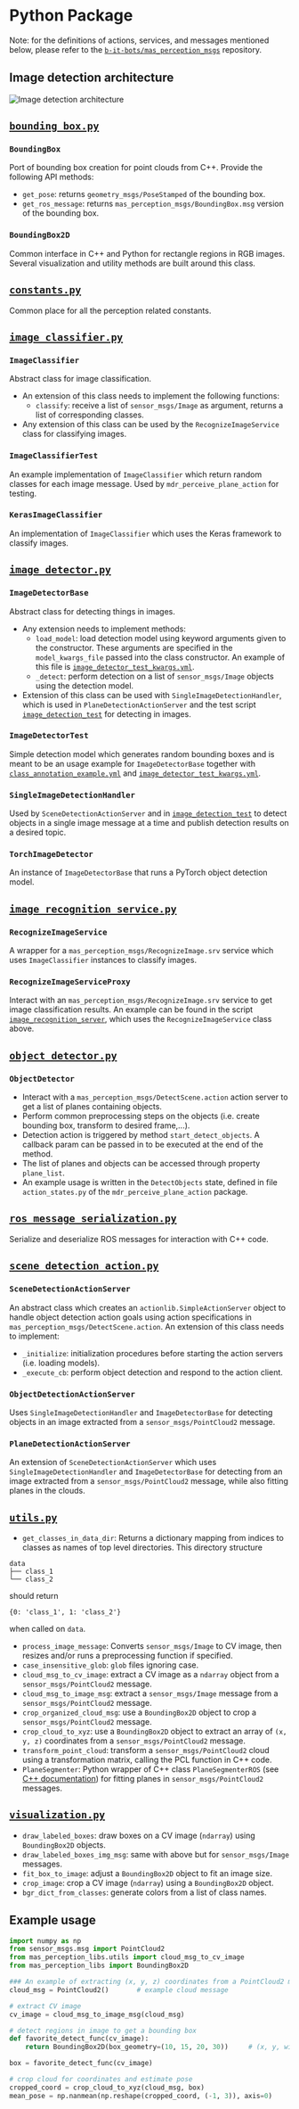 # Python Package

Note: for the definitions of actions, services, and messages mentioned below, please refer to the
[`b-it-bots/mas_perception_msgs`](https://github.com/b-it-bots/mas_perception_msgs) repository.

## Image detection architecture
![Image detection architecture](../docs/image_detection_class_structure.png)

## [`bounding_box.py`](../ros/src/mas_perception_libs/bounding_box.py)

### `BoundingBox`
Port of bounding box creation for point clouds from C++. Provide the following API methods:
* `get_pose`: returns `geometry_msgs/PoseStamped` of the bounding box.
* `get_ros_message`: returns `mas_perception_msgs/BoundingBox.msg` version of the bounding box.

### `BoundingBox2D`
Common interface in C++ and Python for rectangle regions in RGB images. Several visualization and utility methods are
built around this class.

## [`constants.py`](../ros/src/mas_perception_libs/constants.py)
Common place for all the perception related constants.

## [`image_classifier.py`](../ros/src/mas_perception_libs/image_classifier.py)

### `ImageClassifier`
Abstract class for image classification.
* An extension of this class needs to implement the following functions:
    - `classify`: receive a list of `sensor_msgs/Image` as argument, returns a list of corresponding classes.
* Any extension of this class can be used by the `RecognizeImageService` class for classifying images.

### `ImageClassifierTest`
An example implementation of `ImageClassifier` which return random classes for each image message.
Used by `mdr_perceive_plane_action` for testing.

### `KerasImageClassifier`
An implementation of  `ImageClassifier` which uses the Keras framework to classify images.

## [`image_detector.py`](../ros/src/mas_perception_libs/image_detector.py)

### `ImageDetectorBase`
Abstract class for detecting things in images.
* Any extension needs to implement methods:
    - `load_model`: load detection model using keyword arguments given to the constructor. These arguments are specified
    in the `model_kwargs_file` passed into the class constructor. An example of this file is
    [`image_detector_test_kwargs.yml`](../models/image_detector_test_kwargs.yml).
    - `_detect`: perform detection on a list of `sensor_msgs/Image` objects using the detection model.
* Extension of this class can be used with `SingleImageDetectionHandler`, which is used in `PlaneDetectionActionServer`
and the test script [`image_detection_test`](../ros/scripts/image_detection_test) for detecting in images.

### `ImageDetectorTest`
Simple detection model which generates random bounding boxes and is meant to be an usage example for `ImageDetectorBase`
together with [`class_annotation_example.yml`](../models/class_annotation_example.yml) and
[`image_detector_test_kwargs.yml`](../models/image_detector_test_kwargs.yml).

### `SingleImageDetectionHandler`
Used by `SceneDetectionActionServer` and in [`image_detection_test`](../ros/scripts/image_detection_test) to detect
objects in a single image message at a time and publish detection results on a desired topic.

### `TorchImageDetector`
An instance of `ImageDetectorBase` that runs a PyTorch object detection model.

## [`image_recognition_service.py`](../ros/src/mas_perception_libs/image_recognition_service.py)

### `RecognizeImageService`
A wrapper for a `mas_perception_msgs/RecognizeImage.srv` service which uses `ImageClassifier` instances to
classify images.

### `RecognizeImageServiceProxy`
Interact with an `mas_perception_msgs/RecognizeImage.srv` service to get image classification results. An example
can be found in the script [`image_recognition_server`](../ros/scripts/image_recognition_server), which uses the
`RecognizeImageService` class above.

## [`object_detector.py`](../ros/src/mas_perception_libs/object_detector.py)

### `ObjectDetector`
* Interact with a `mas_perception_msgs/DetectScene.action` action server to get a list of
planes containing objects.
* Perform common preprocessing steps on the objects (i.e. create bounding box, transform to desired frame,...).
* Detection action is triggered by method `start_detect_objects`. A callback param can be passed in to be executed at
  the end of the method.
* The list of planes and objects can be accessed through property `plane_list`.
* An example usage is written in the `DetectObjects` state, defined in file `action_states.py` of the
  `mdr_perceive_plane_action` package.

## [`ros_message_serialization.py`](../ros/src/mas_perception_libs/ros_message_serialization.py)
Serialize and deserialize ROS messages for interaction with C++ code.

## [`scene_detection_action.py`](../ros/src/mas_perception_libs/scene_detection_action.py)

### `SceneDetectionActionServer`
An abstract class which creates an `actionlib.SimpleActionServer` object to handle object detection action goals using
action specifications in `mas_perception_msgs/DetectScene.action`. An extension of this class needs to implement:
* `_initialize`: initialization procedures before starting the action servers (i.e. loading models).
* `_execute_cb`: perform object detection and respond to the action client.

### `ObjectDetectionActionServer`
Uses `SingleImageDetectionHandler` and `ImageDetectorBase` for detecting objects in an image extracted from a `sensor_msgs/PointCloud2` message.

### `PlaneDetectionActionServer`
An extension of `SceneDetectionActionServer` which uses `SingleImageDetectionHandler` and `ImageDetectorBase` for detecting
from an image extracted from a `sensor_msgs/PointCloud2` message, while also fitting planes in the clouds.

## [`utils.py`](../ros/src/mas_perception_libs/utils.py)
* `get_classes_in_data_dir`: Returns a dictionary mapping from indices to classes as names of top level directories.
This directory structure
```
data
├── class_1
└── class_2
```
should return
```
{0: 'class_1', 1: 'class_2'}
```
when called on `data`.
* `process_image_message`: Converts `sensor_msgs/Image` to CV image, then resizes and/or runs a preprocessing function
if specified.
* `case_insensitive_glob`: `glob` files ignoring case.
* `cloud_msg_to_cv_image`: extract a CV image as a `ndarray` object from a `sensor_msgs/PointCloud2` message.
* `cloud_msg_to_image_msg`: extract a `sensor_msgs/Image` message from a `sensor_msgs/PointCloud2` message.
* `crop_organized_cloud_msg`: use a `BoundingBox2D` object to crop a `sensor_msgs/PointCloud2` message.
* `crop_cloud_to_xyz`: use a `BoundingBox2D` object to extract an array of `(x, y, z)` coordinates from a
`sensor_msgs/PointCloud2` message.
* `transform_point_cloud`: transform a `sensor_msgs/PointCloud2` cloud using a transformation matrix, calling the PCL
function in C++ code.
* `PlaneSegmenter`: Python wrapper of C++ class `PlaneSegmenterROS` (see [C++ documentation](cpp_library.md)) for
fitting planes in `sensor_msgs/PointCloud2` messages.

## [`visualization.py`](../ros/src/mas_perception_libs/visualization.py)

* `draw_labeled_boxes`: draw boxes on a CV image (`ndarray`) using `BoundingBox2D` objects.
* `draw_labeled_boxes_img_msg`: same with above but for `sensor_msgs/Image` messages.
* `fit_box_to_image`: adjust a `BoundingBox2D` object to fit an image size.
* `crop_image`: crop a CV image (`ndarray`) using a `BoundingBox2D` object.
* `bgr_dict_from_classes`: generate colors from a list of class names.

## Example usage
```Python
import numpy as np
from sensor_msgs.msg import PointCloud2
from mas_perception_libs.utils import cloud_msg_to_cv_image
from mas_perception_libs import BoundingBox2D

### An example of extracting (x, y, z) coordinates from a PointCloud2 message and estimate pose
cloud_msg = PointCloud2()       # example cloud message

# extract CV image
cv_image = cloud_msg_to_image_msg(cloud_msg)

# detect regions in image to get a bounding box
def favorite_detect_func(cv_image):
    return BoundingBox2D(box_geometry=(10, 15, 20, 30))     # (x, y, width, height)

box = favorite_detect_func(cv_image)

# crop cloud for coordinates and estimate pose
cropped_coord = crop_cloud_to_xyz(cloud_msg, box)
mean_pose = np.nanmean(np.reshape(cropped_coord, (-1, 3)), axis=0)
```
